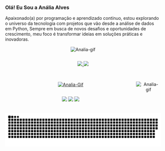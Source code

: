 ### Olá! Eu Sou a Anália Alves 

Apaixonado(a) por programação e aprendizado contínuo, estou explorando o universo da tecnologia com projetos que vão desde a análise de dados em Python, Sempre em busca de novos desafios e oportunidades de crescimento, meu foco é transformar ideias em soluções práticas e inovadoras.

<!--
**AnaliaAlves/AnaliaAlves** is a ✨ _special_ ✨ repository because its `README.md` (this file) appears on your GitHub profile.

Here are some ideas to get you started:

- 🔭 I’m currently working on ...
- 🌱 I’m currently learning ...
- 👯 I’m looking to collaborate on ...
- 🤔 I’m looking for help with ...
- 💬 Ask me about ...
- 📫 How to reach me: ...
- 😄 Pronouns: ...
- ⚡ Fun fact: ...
-->
<div align="center">
<img align="center" height="250" Width="900" alt="Analia-gif" src="https://cdn.discordapp.com/attachments/866708698520354816/1250019646799876126/Design_sem_nome_1.gif?ex=66696b04&is=66681984&hm=e802c0565b172bfa410d8c2df6379428472ad936d1f935f4b099eda3585100c4&">
</div>

##

<div  align="center">
	<a href="https://beacons.ai/AnaliaAlves">
	<img height="160em" src="http://github-readme-stats.vercel.app/api?username=AnaliaAlves&show_icons=true&theme=cobalt&include_commits=true&count_private=true"/_>
	<img height="160em" src="http://github-readme-stats.vercel.app/api/top-langs/?username=AnaliaAlves&layout=compact&langs_count=16&theme=cobalt"/_>
</div>

##

<div style="display: inline_block" align="center"><br>
	  <img align="center" alt="Analia-Gif" height="120" Width="80" src="https://cdn.jsdelivr.net/gh/devicons/devicon@latest/icons/python/python-original-wordmark.svg">
  <img align="right" alt="Analia-gif" src="https://cdn.discordapp.com/attachments/866708698520354816/1250002596966436895/ezgif-1-1b1a1e99df.gif?ex=66695b23&is=666809a3&hm=6592cbaf4b10eacd37ba4324cc75202097e70272fd9e08382de7b1290483cf6f&" height="100" Width="80">
</div>

##

<div align="center">
  <a href="mailto:celynadev@gmail.com"><img src="https://img.shields.io/badge/Gmail-D14836?style=for-the-badge&logo=gmail&logoColor=white" target="_blank"></a>
  <a href="https://discord.com/channels/@me" target="_blank"><img src= "https://img.shields.io/badge/Discord-7289DA?style=for-the-badge&logo=discord&logoColor=white" target="_blank"></a>
  <a href="https://www.linkedin.com/in/an%C3%A1lia-alves-2b4971252/" target="_blank"><img src="https://img.shields.io/badge/LinkedIn-0077B5?style=for-the-badge&logo=linkedin&logoColor=white" target="_blank"></a>
</a>

##

<picture>
  <source media="(prefers-color-scheme: dark)" srcset="https://raw.githubusercontent.com/AnaliaAlves/AnaliaAlves/output/github-contribution-grid-snake-dark.svg">
  <source media="(prefers-color-scheme: light)" srcset="https://raw.githubusercontent.com/AnaliaAlves/AnaliaAlves/output/github-contribution-grid-snake.svg">
  <img alt="github contribution grid snake animation" src="https://raw.githubusercontent.com/AnaliaAlves/AnaliaAlves/output/github-contribution-grid-snake.svg">
</picture>
